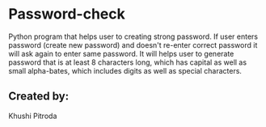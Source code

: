 # Password-check
Python program that helps user to creating strong password.
If user enters password (create new password) and doesn't re-enter correct password it will ask again to enter same password.
It will helps user to generate password that is at least 8 characters long, which has capital as well as small alpha-bates, which includes digits as well as special characters.
## Created by:
Khushi Pitroda
